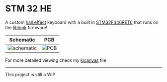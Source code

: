 # STM 32 HE

A custom [hall effect](https://en.wikipedia.org/wiki/Hall_effect) keyboard with a built in [STM32F446RET6](https://lcsc.com/product-detail/Microcontrollers-MCU-MPU-SOC_ST-STM32F446RET6_C69336.html?s_z=n_STM32F446RET6) that runs on the [libhmk](https://github.com/peppapighs/libhmk) firmware!

Schematic             |  PCB
:-------------------------:|:-------------------------:
![schematic](https://hc-cdn.hel1.your-objectstorage.com/s/v3/40050d58b0fc111d46c6bcbd63341ea509ab73da_screenshot_20250803_151410.png)  |  ![PCB](https://hc-cdn.hel1.your-objectstorage.com/s/v3/cbc9da58c2c16c610023e48b1bce4de454fad6d5_screenshot_20250803_151425.png)

For more detailed viewing check my [kicanvas](https://kicanvas.org/?github=https%3A%2F%2Fgithub.com%2Fcapitaoananas%2FSTM32-HE%2Fblob%2Fmain%2FKicad%2Fstm32-he.kicad_pro) file

---

This project is still a WIP
